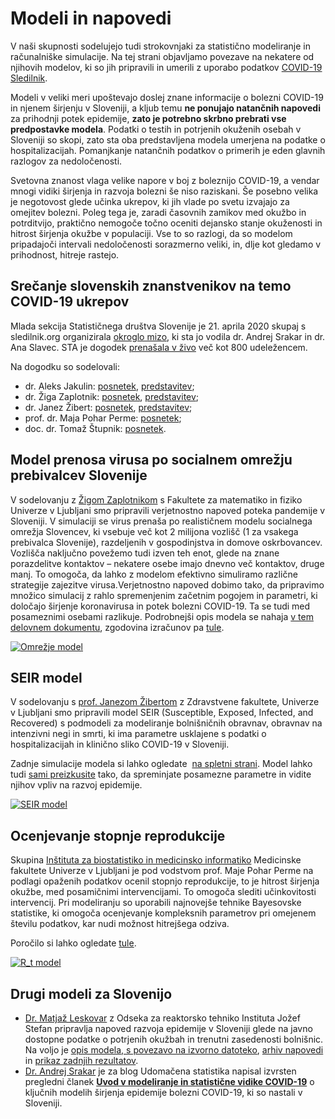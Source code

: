 # Modeli in napovedi

V naši skupnosti sodelujejo tudi strokovnjaki za statistično modeliranje in računalniške simulacije.
Na tej strani objavljamo povezave na nekatere od njihovih modelov,
ki so jih pripravili in umerili z uporabo podatkov [COVID-19 Sledilnik](https://covid-19.sledilnik.org).

Modeli v veliki meri upoštevajo doslej znane informacije o bolezni COVID-19 in njenem širjenju v Sloveniji, a kljub temu **ne ponujajo natančnih napovedi** za prihodnji potek epidemije, **zato je potrebno skrbno prebrati vse predpostavke modela**.
Podatki o testih in potrjenih okuženih osebah v Sloveniji so skopi, zato sta oba predstavljena modela umerjena na podatke o hospitalizacijah. Pomanjkanje natančnih podatkov o primerih je eden glavnih razlogov za nedoločenosti.

Svetovna znanost vlaga velike napore v boj z boleznijo COVID-19, a vendar mnogi vidiki širjenja in razvoja bolezni še niso raziskani. Še posebno velika je negotovost glede učinka ukrepov, ki jih vlade po svetu izvajajo za omejitev bolezni. Poleg tega je, zaradi časovnih zamikov med okužbo in potrditvijo, praktično nemogoče točno oceniti dejansko stanje okuženosti in hitrost širjenja okužbe v populaciji. Vse to so razlogi, da so modelom pripadajoči intervali nedoločenosti sorazmerno veliki, in, dlje kot gledamo v prihodnost, hitreje rastejo.

## Srečanje slovenskih znanstvenikov na temo COVID-19 ukrepov 
Mlada sekcija Statističnega društva Slovenije je 21. aprila 2020 skupaj s sledilnik.org organizirala [okroglo mizo](https://stat-d.si/2020/04/17/4-srecanje-mlade-sekcije-modeliranje-in-statisticni-vidiki-covid-19-v-sloveniji/), ki sta jo vodila dr. Andrej Srakar in dr. Ana Slavec. STA je dogodek [prenašala v živo](https://youtu.be/ZzIbNxvGdo8?t=117) več kot 800 udeležencem.

Na dogodku so sodelovali:
 - dr. Aleks Jakulin: [posnetek](https://youtu.be/ZzIbNxvGdo8?t=534), [predstavitev](/docs/sledilnik-aleks-jakulin.pdf);
 - dr. Žiga Zaplotnik: [posnetek](https://youtu.be/ZzIbNxvGdo8?t=1521), [predstavitev](/docs/korona_model_ZZ.pdf);
 - dr. Janez Žibert: [posnetek](https://youtu.be/ZzIbNxvGdo8?t=3037), [predstavitev](/docs/modelSEIR_jz.pdf);
 - prof. dr. Maja Pohar Perme: [posnetek](https://youtu.be/ZzIbNxvGdo8?t=4485);
 - doc. dr. Tomaž Štupnik: [posnetek](https://youtu.be/ZzIbNxvGdo8?t=5958).


## Model prenosa virusa po socialnem omrežju prebivalcev Slovenije
V sodelovanju z [Žigom Zaplotnikom](https://twitter.com/ZaplotnikZiga) s Fakultete za matematiko in fiziko Univerze v Ljubljani smo pripravili verjetnostno napoved poteka pandemije v Sloveniji. V simulaciji se virus prenaša po realističnem modelu socialnega omrežja Slovencev, ki vsebuje več kot 2 milijona vozlišč (1 za vsakega prebivalca Slovenije), razdeljenih v gospodinjstva in domove oskrbovancev. Vozlišča naključno povežemo tudi izven teh enot, glede na znane porazdelitve kontaktov – nekatere  osebe imajo dnevno več kontaktov, druge manj. To omogoča, da lahko z modelom efektivno simuliramo različne strategije zajezitve virusa.Verjetnostno napoved dobimo tako, da pripravimo množico simulacij z rahlo spremenjenim začetnim pogojem in parametri, ki določajo širjenje koronavirusa in potek bolezni COVID-19. Ta se tudi med posameznimi osebami razlikuje. Podrobnejši opis modela se nahaja [v tem delovnem dokumentu](https://nextcloud.fmf.uni-lj.si/s/AdNLwYoA4JyKFBG), zgodovina izračunov pa [tule](https://fiz.fmf.uni-lj.si/~zaplotnikz/korona/).

<a href="https://fiz.fmf.uni-lj.si/~zaplotnikz/korona/last_forecast/potek_pandemije.png" class="img-link">
<img alt="Omrežje model" src="https://fiz.fmf.uni-lj.si/~zaplotnikz/korona/last_forecast/potek_pandemije.png"></a>


## SEIR model
V sodelovanju s [prof. Janezom Žibertom](https://pacs.zf.uni-lj.si/janez-zibert/) z Zdravstvene fakultete, Univerze v Ljubljani smo pripravili model SEIR (Susceptible, Exposed, Infected, and Recovered) s podmodeli za modeliranje bolnišničnih obravnav, obravnav na intenzivni negi in smrti, ki ima parametre usklajene s podatki o hospitalizacijah in klinično sliko COVID-19 v Sloveniji.

Zadnje simulacije modela si lahko ogledate  [na spletni strani](https://www.stata.si/appsR/projects/CoronaSim/). 
Model lahko tudi [sami preizkusite](https://www.stata.si/appsR/projects/CoronaSim/) tako, da spreminjate posamezne parametre in vidite njihov vpliv na razvoj epidemije. 

<a href="/docs/jzibert-modelling_data_20200421.png" class="img-link">
<img alt="SEIR model" src="/docs/jzibert-modelling_data_20200421.png"></a>

<!---
Zadnje simulacije modela si lahko ogledate  [na spletni strani](https://pacs.zf.uni-lj.si/shinyR/apps/projects/CoronaSim/). 
Model lahko tudi [sami preizkusite](https://pacs.zf.uni-lj.si/shinyR/apps/projects/CoronaSim5/) tako, da spreminjate posamezne parametre in vidite njihov vpliv na razvoj epidemije. 

<a href="https://pacs.zf.uni-lj.si/public/coronasim/zadnja-simulacija.png" class="img-link">
<img alt="SEIR model" src="https://pacs.zf.uni-lj.si/public/coronasim/zadnja-simulacija.png"></a>
-->

## Ocenjevanje stopnje reprodukcije
Skupina [Inštituta za biostatistiko in medicinsko informatiko](http://ibmi.mf.uni-lj.si/) Medicinske fakultete Univerze v Ljubljani je pod vodstvom prof. Maje Pohar Perme na podlagi opaženih podatkov ocenil stopnjo reprodukcije, to je hitrost širjenja okužbe, med posamičnimi intervencijami. To omogoča slediti učinkovitosti intervencij. Pri modeliranju so uporabili najnovejše tehnike Bayesovske statistike, ki omogoča ocenjevanje kompleksnih parametrov pri omejenem številu podatkov, kar nudi možnost hitrejšega odziva. 

Poročilo si lahko ogledate [tule](http://ibmi.mf.uni-lj.si/files/Pregledni%20povzetek_74e.pdf).

<a href="http://ibmi.mf.uni-lj.si/files/Pregledni%20povzetek_74e.pdf" class="img-link">
<img alt="R_t model" src="http://stat.columbia.edu/~jakulin/Covid/ocene_rt.png"></a>




## Drugi modeli za Slovenijo

-  [Dr. Matjaž Leskovar](http://r4.ijs.si/leskovar) z Odseka za reaktorsko tehniko Instituta Jožef Stefan pripravlja napoved razvoja epidemije v Sloveniji glede na javno dostopne podatke o potrjenih okužbah in trenutni zasedenosti bolnišnic. Na voljo je [opis modela, s povezavo na izvorno datoteko](http://r4.ijs.si/COVID19model), [arhiv napovedi](http://r4.ijs.si/COVID19arhiv) in [prikaz zadnjih rezultatov](http://r4.ijs.si/COVID19).
-  [Dr. Andrej Srakar](https://sites.google.com/site/andrejsrakar1975/) je za blog Udomačena statistika napisal izvrsten pregledni članek [**Uvod v modeliranje in statistične vidike COVID-19**](https://udomacenastatistika.wordpress.com/2020/04/20/uvod-v-modeliranje-in-statisticne-vidike-covid-19/) o ključnih modelih širjenja epidemije bolezni COVID-19, ki so nastali v Sloveniji.
